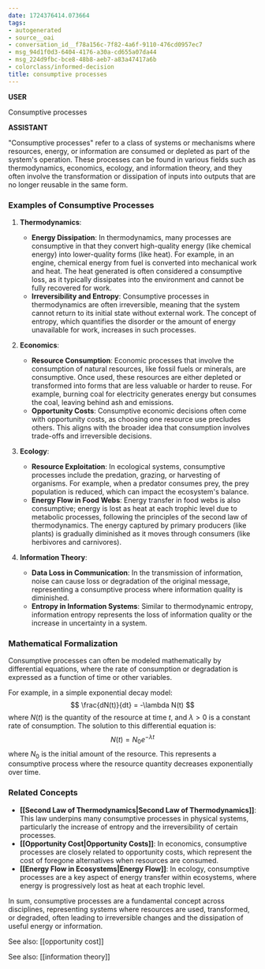 ```yaml
---
date: 1724376414.073664
tags:
- autogenerated
- source__oai
- conversation_id__f78a156c-7f82-4a6f-9110-476cd0957ec7
- msg_94d1f0d3-6404-4176-a30a-cd655a07da44
- msg_224d9fbc-bce8-48b8-aeb7-a83a47417a6b
- colorclass/informed-decision
title: consumptive processes
---
```


**USER**

Consumptive processes


**ASSISTANT**

"Consumptive processes" refer to a class of systems or mechanisms where resources, energy, or information are consumed or depleted as part of the system's operation. These processes can be found in various fields such as thermodynamics, economics, ecology, and information theory, and they often involve the transformation or dissipation of inputs into outputs that are no longer reusable in the same form.

### Examples of Consumptive Processes

1. **Thermodynamics**:
   - **Energy Dissipation**: In thermodynamics, many processes are consumptive in that they convert high-quality energy (like chemical energy) into lower-quality forms (like heat). For example, in an engine, chemical energy from fuel is converted into mechanical work and heat. The heat generated is often considered a consumptive loss, as it typically dissipates into the environment and cannot be fully recovered for work.
   - **Irreversibility and Entropy**: Consumptive processes in thermodynamics are often irreversible, meaning that the system cannot return to its initial state without external work. The concept of entropy, which quantifies the disorder or the amount of energy unavailable for work, increases in such processes.

2. **Economics**:
   - **Resource Consumption**: Economic processes that involve the consumption of natural resources, like fossil fuels or minerals, are consumptive. Once used, these resources are either depleted or transformed into forms that are less valuable or harder to reuse. For example, burning coal for electricity generates energy but consumes the coal, leaving behind ash and emissions.
   - **Opportunity Costs**: Consumptive economic decisions often come with opportunity costs, as choosing one resource use precludes others. This aligns with the broader idea that consumption involves trade-offs and irreversible decisions.

3. **Ecology**:
   - **Resource Exploitation**: In ecological systems, consumptive processes include the predation, grazing, or harvesting of organisms. For example, when a predator consumes prey, the prey population is reduced, which can impact the ecosystem's balance.
   - **Energy Flow in Food Webs**: Energy transfer in food webs is also consumptive; energy is lost as heat at each trophic level due to metabolic processes, following the principles of the second law of thermodynamics. The energy captured by primary producers (like plants) is gradually diminished as it moves through consumers (like herbivores and carnivores).

4. **Information Theory**:
   - **Data Loss in Communication**: In the transmission of information, noise can cause loss or degradation of the original message, representing a consumptive process where information quality is diminished.
   - **Entropy in Information Systems**: Similar to thermodynamic entropy, information entropy represents the loss of information quality or the increase in uncertainty in a system.

### Mathematical Formalization

Consumptive processes can often be modeled mathematically by differential equations, where the rate of consumption or degradation is expressed as a function of time or other variables.

For example, in a simple exponential decay model:
$$
\frac{dN(t)}{dt} = -\lambda N(t)
$$
where $N(t)$ is the quantity of the resource at time $t$, and $\lambda > 0$ is a constant rate of consumption. The solution to this differential equation is:
$$
N(t) = N_0 e^{-\lambda t}
$$
where $N_0$ is the initial amount of the resource. This represents a consumptive process where the resource quantity decreases exponentially over time.

### Related Concepts
- **[[Second Law of Thermodynamics|Second Law of Thermodynamics]]**: This law underpins many consumptive processes in physical systems, particularly the increase of entropy and the irreversibility of certain processes.
- **[[Opportunity Cost|Opportunity Costs]]**: In economics, consumptive processes are closely related to opportunity costs, which represent the cost of foregone alternatives when resources are consumed.
- **[[Energy Flow in Ecosystems|Energy Flow]]**: In ecology, consumptive processes are a key aspect of energy transfer within ecosystems, where energy is progressively lost as heat at each trophic level.

In sum, consumptive processes are a fundamental concept across disciplines, representing systems where resources are used, transformed, or degraded, often leading to irreversible changes and the dissipation of useful energy or information.

See also: [[opportunity cost]]


See also: [[information theory]]